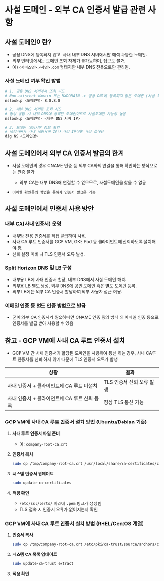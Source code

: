 
# 사설 도메인 - 외부 CA 인증서 발급 관련 사항

## 사설 도메인이란?

* 공용 DNS에 등록되지 않고, 사내 내부 DNS 서버에서만 해석 가능한 도메인.
* 외부 인터넷에서는 도메인 조회 자체가 불가능하며, 접근도 불가.
* 예) `<서비스명>.<사명>.com` 형태지만 내부 DNS 전용으로만 관리됨.


### 사설 도메인 여부 확인 방법 
```sh
# 1. 공용 DNS 서버에서 조회 시도
# Non-existent domain 또는 NXDOMAIN -> 공용 DNS에 등록되지 않은 도메인 (사설 도메인 가능성 높음)
nslookup <도메인명> 8.8.8.8

# 2. 내부 DNS 서버로 조회 시도
# 정상 응답 시 내부 DNS에 등록된 도메인이므로 사설도메인 가능성 높음
nslookup <도메인명> <내부 DNS 서버 IP>

# 3. 도메인 네임서버 정보 확인
# 네임서버가 사내 네임서버 IP나 사설 IP이면 사설 도메인
dig NS <도메인명>
```

## 사설 도메인에서 외부 CA 인증서 발급의 한계


- 사설 도메인의 경우 CNAME 인증 등 외부 CA와의 연결을 통해 확인하는 방식으로는 인증 불가
    - 외부 CA는 내부 DNS에 연결할 수 없으므로, 사설도메인을 찾을 수 없음 

- `이메일 확인등의 방법을 통해서 인증서 발급은 가능`

## 사설 도메인에서 인증서 사용 방안

### 내부 CA(사내 인증서) 운영

* 내부망 전용 인증서를 직접 발급하여 사용.
* 사내 CA 루트 인증서를 GCP VM, GKE Pod 등 클라이언트에 신뢰하도록 설치해야 함.
* 신뢰 설정 미비 시 TLS 인증서 오류 발생.

### Split Horizon DNS 및 LB 구성

* 내부용 LB에 사내 인증서 할당, 내부 DNS에서 사설 도메인 해석.
* 외부용 LB 별도 생성, 외부 DNS에 공인 도메인 혹은 별도 도메인 등록.
* 외부 LB에는 외부 CA 인증서 할당하여 외부 사용자 접근 허용.

### 이메일 인증 등 별도 인증 방법으로 발급 
- 굳이 외부 CA 인증서가 필요하다면 CNAME 인증 등의 방식 외 이메일 인증 등으로 인증서를 발급 받아 사용할 수 있음 



## 참고 - GCP VM에 사내 CA 루트 인증서 설치
- GCP VM 간 사내 인증서가 할당된 도메인을 사용하여 통신 하는 경우, 사내 CA루트 인증서를 신뢰 하지 않기 때문에 TLS 인증서 오류가 발생

| 상황                          | 결과               |
| --------------------------- | ---------------- |
| 사내 인증서 + 클라이언트에 CA 루트 미설치   | TLS 인증서 신뢰 오류 발생 |
| 사내 인증서 + 클라이언트에 CA 루트 신뢰 등록 | 정상 TLS 통신 가능     |


### GCP VM에 사내 CA 루트 인증서 설치 방법 (Ubuntu/Debian 기준)


1. **사내 루트 인증서 파일 준비**

   * 예: `company-root-ca.crt`

2. **인증서 복사**

   ```bash
   sudo cp /tmp/company-root-ca.crt /usr/local/share/ca-certificates/company-root-ca.crt
   ```

3. **시스템 인증서 업데이트**

   ```bash
   sudo update-ca-certificates
   ```

4. **적용 확인**

   * `/etc/ssl/certs/` 아래에 `.pem` 링크가 생성됨
   * TLS 접속 시 인증서 오류가 없어지는지 확인

### GCP VM에 사내 CA 루트 인증서 설치 방법 (RHEL/CentOS 계열)

1. **인증서 복사**

   ```bash
   sudo cp /tmp/company-root-ca.crt /etc/pki/ca-trust/source/anchors/company-root-ca.crt
   ```

2. **시스템 CA 목록 업데이트**

   ```bash
   sudo update-ca-trust extract
   ```

3. **적용 확인**


